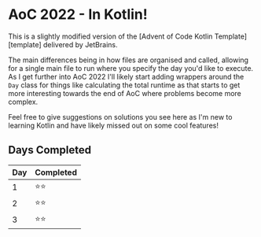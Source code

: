 # AoC 2022 - In Kotlin!

This is a slightly modified version of the [Advent of Code Kotlin Template][template] delivered by JetBrains.

The main differences being in how files are organised and called, allowing for a single main file to run where you specify the day you'd like to execute. As I get further into AoC 2022 I'll likely start adding wrappers around the `Day` class for things like calculating the total runtime as that starts to get more interesting towards the end of AoC where problems become more complex.

Feel free to give suggestions on solutions you see here as I'm new to learning Kotlin and have likely missed out on some cool features!

## Days Completed
| Day         | Completed |
| ----------- | ----------- |
| 1      | ⭐⭐       |
| 2   | ⭐⭐        |
 | 3   | ⭐⭐       |
